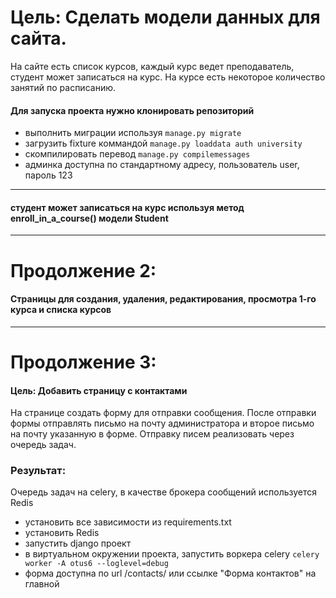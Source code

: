 # Цель: Сделать модели данных для сайта. 
На сайте есть список курсов, 
каждый курс ведет преподаватель, 
студент может записаться на курс. 
На курсе есть некоторое количество занятий по расписанию.


#### Для запуска проекта нужно клонировать репозиторий
* выполнить миграции используя `manage.py migrate`
* загрузить fixture коммандой `manage.py loaddata auth university`
* скомпилировать перевод `manage.py compilemessages`
* админка доступна по стандартному адресу, пользователь user, пароль 123
---
#### студент может записаться на курс используя метод enroll_in_a_course() модели Student

---
# Продолжение 2: 
#### Страницы для создания, удаления, редактирования, просмотра 1-го курса и списка курсов

---
# Продолжение 3:
#### Цель: Добавить страницу с контактами 
На странице создать форму для отправки сообщения.
После отправки формы отправлять письмо на почту администратора и второе письмо на почту указанную в форме.
Отправку писем реализовать через очередь задач.

### Результат:
Очередь задач на celery, в качестве брокера сообщений используется Redis

 * установить все зависимости из requirements.txt
 * установить Redis
 * запустить django проект
 * в виртуальном окружении проекта, запустить воркера celery `celery worker -A otus6 --loglevel=debug`
 * форма доступна по url /contacts/ или ссылке "Форма контактов" на главной